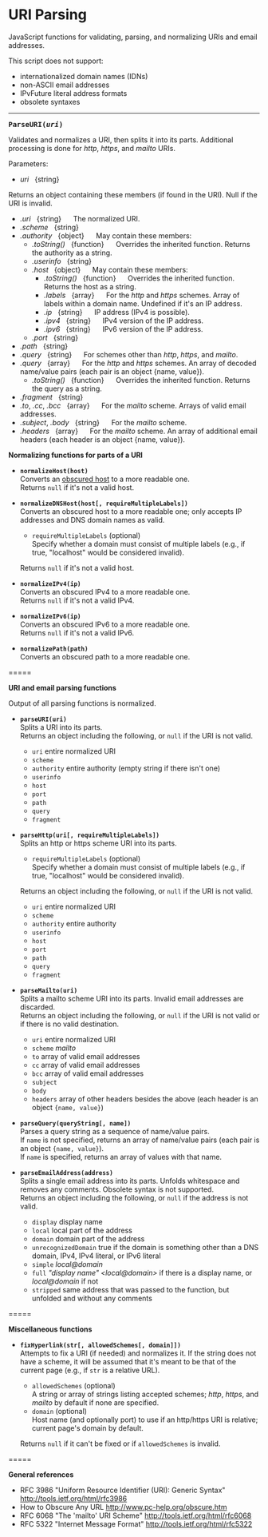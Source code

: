# URI Parsing

JavaScript functions for validating, parsing, and normalizing URIs and email addresses.

This script does not support:
- internationalized domain names (IDNs)
- non-ASCII email addresses
- IPvFuture literal address formats
- obsolete syntaxes

---

**<samp style="background-color:transparent">ParseURI(*uri*)</samp>**

Validates and normalizes a URI, then splits it into its parts. Additional processing is done for *http*, *https*, and *mailto* URIs.

Parameters:
- *uri* &nbsp; {string}

Returns an object containing these members (if found in the URI). Null if the URI is invalid.
- *.uri* &nbsp; {string} &nbsp;&nbsp;&nbsp;&nbsp; The normalized URI.
- *.scheme* &nbsp; {string}
- *.authority* &nbsp; {object} &nbsp;&nbsp;&nbsp;&nbsp; May contain these members:
    - *.toString()* &nbsp; {function} &nbsp;&nbsp;&nbsp;&nbsp; Overrides the inherited function. Returns the authority as a string.
    - *.userinfo* &nbsp; {string}
    - *.host* &nbsp; {object} &nbsp;&nbsp;&nbsp;&nbsp; May contain these members:
        - *.toString()* &nbsp; {function} &nbsp;&nbsp;&nbsp;&nbsp; Overrides the inherited function. Returns the host as a string.
        - *.labels* &nbsp; {array} &nbsp;&nbsp;&nbsp;&nbsp; For the *http* and *https* schemes. Array of labels within a domain name. Undefined if it's an IP address.
        - *.ip* &nbsp; {string} &nbsp;&nbsp;&nbsp;&nbsp; IP address (IPv4 is possible).
        - *.ipv4* &nbsp; {string} &nbsp;&nbsp;&nbsp;&nbsp; IPv4 version of the IP address.
        - *.ipv6* &nbsp; {string} &nbsp;&nbsp;&nbsp;&nbsp; IPv6 version of the IP address.
    - *.port* &nbsp; {string}
- *.path* &nbsp; {string}
- *.query* &nbsp; {string} &nbsp;&nbsp;&nbsp;&nbsp; For schemes other than *http*, *https*, and *mailto*.
- *.query* &nbsp; {array} &nbsp;&nbsp;&nbsp;&nbsp; For the *http* and *https* schemes. An array of decoded name/value pairs (each pair is an object {name, value}).
    - *.toString()* &nbsp; {function} &nbsp;&nbsp;&nbsp;&nbsp; Overrides the inherited function. Returns the query as a string.
- *.fragment* &nbsp; {string}
- *.to*, *.cc*, *.bcc* &nbsp; {array} &nbsp;&nbsp;&nbsp;&nbsp; For the *mailto* scheme. Arrays of valid email addresses.
- *.subject*, *.body* &nbsp; {string} &nbsp;&nbsp;&nbsp;&nbsp; For the *mailto* scheme.
- *.headers* &nbsp; {array} &nbsp;&nbsp;&nbsp;&nbsp; For the *mailto* scheme. An array of additional email headers (each header is an object {name, value}).







**Normalizing functions for parts of a URI**

- **`normalizeHost(host)`**  
  Converts an [obscured host](http://www.pc-help.org/obscure.htm) to a more readable one.  
  Returns `null` if it's not a valid host.

- **`normalizeDNSHost(host[, requireMultipleLabels])`**  
  Converts an obscured host to a more readable one; only accepts IP addresses and DNS domain names as valid.
  
  - `requireMultipleLabels` (optional)  
    Specify whether a domain must consist of multiple labels (e.g., if true, "localhost" would be considered invalid).
  
  Returns `null` if it's not a valid host.

- **`normalizeIPv4(ip)`**  
  Converts an obscured IPv4 to a more readable one.  
  Returns `null` if it's not a valid IPv4.

- **`normalizeIPv6(ip)`**  
  Converts an obscured IPv6 to a more readable one.  
  Returns `null` if it's not a valid IPv6.

- **`normalizePath(path)`**  
  Converts an obscured path to a more readable one.

=====

**URI and email parsing functions**

Output of all parsing functions is normalized.

- **`parseURI(uri)`**	 
  Splits a URI into its parts.  
  Returns an object including the following, or `null` if the URI is not valid.
  - `uri` entire normalized URI
  - `scheme`
  - `authority` entire authority (empty string if there isn't one)
  - `userinfo`
  - `host`
  - `port`
  - `path`
  - `query`
  - `fragment`

- **`parseHttp(uri[, requireMultipleLabels])`**	 
  Splits an http or https scheme URI into its parts.
  
  - `requireMultipleLabels` (optional)  
    Specify whether a domain must consist of multiple labels (e.g., if true, "localhost" would be considered invalid).
  
  Returns an object including the following, or `null` if the URI is not valid.
  - `uri` entire normalized URI
  - `scheme`
  - `authority` entire authority
  - `userinfo`
  - `host`
  - `port`
  - `path`
  - `query`
  - `fragment`

- **`parseMailto(uri)`**  
  Splits a mailto scheme URI into its parts. Invalid email addresses are discarded.  
  Returns an object including the following, or `null` if the URI is not valid or if there is no valid destination.
  - `uri` entire normalized URI
  - `scheme` *mailto*
  - `to` array of valid email addresses
  - `cc` array of valid email addresses
  - `bcc` array of valid email addresses
  - `subject`
  - `body`
  - `headers` array of other headers besides the above (each header is an object `{name, value}`)

- **`parseQuery(queryString[, name])`**  
  Parses a query string as a sequence of name/value pairs.  
  If `name` is not specified, returns an array of name/value pairs (each pair is an object `{name, value}`).  
  If `name` is specified, returns an array of values with that name.

- **`parseEmailAddress(address)`**  
  Splits a single email address into its parts. Unfolds whitespace and removes any comments. Obsolete syntax is not supported.  
  Returns an object including the following, or `null` if the address is not valid.
  - `display` display name
  - `local` local part of the address
  - `domain` domain part of the address
  - `unrecognizedDomain` true if the domain is something other than a DNS domain, IPv4, IPv4 literal, or IPv6 literal
  - `simple` *local@domain*
  - `full` *"display name" \<local@domain\>* if there is a display name, or *local@domain* if not
  - `stripped` same address that was passed to the function, but unfolded and without any comments

=====

**Miscellaneous functions**

- **`fixHyperlink(str[, allowedSchemes[, domain]])`**  
  Attempts to fix a URI (if needed) and normalizes it. If the string does not have a scheme, it will be assumed that it's meant to be that of the current page (e.g., if `str` is a relative URL).
  
  - `allowedSchemes` (optional)  
    A string or array of strings listing accepted schemes; *http*, *https*, and *mailto* by default if none are specified.
  - `domain` (optional)  
    Host name (and optionally port) to use if an http/https URI is relative; current page's domain by default.
  
  Returns `null` if it can't be fixed or if `allowedSchemes` is invalid.

=====

**General references**

- RFC 3986 "Uniform Resource Identifier (URI): Generic Syntax" http://tools.ietf.org/html/rfc3986
- How to Obscure Any URL http://www.pc-help.org/obscure.htm
- RFC 6068 "The 'mailto' URI Scheme" http://tools.ietf.org/html/rfc6068
- RFC 5322 "Internet Message Format" http://tools.ietf.org/html/rfc5322
